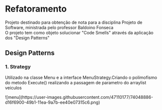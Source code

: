 # Refatoramento
<p>Projeto destinado para obtenção de nota para a disciplina Projeto de Software, ministrada pelo professor Baldoino Fonseca<br/>O projeto tem como objeto solucionar "Code Smells" através da aplicação dos "Design Patterns"<p/>

## Design Patterns

### 1. Strategy
<p>Utilizado na classe Menu e a interface MenuStrategy.Criando o polimofismo do metodo Execute() realizando a passagem de parametro do arraylist veiculos</p>
<p>![menu](https://user-images.githubusercontent.com/47110177/74048886-d16f6900-49b1-11ea-9a7b-ee40e07315c6.png)<p/>

